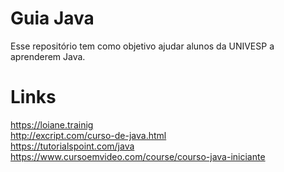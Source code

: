 # Guia Java

Esse repositório tem como objetivo ajudar alunos da UNIVESP a aprenderem Java.

# Links

https://loiane.trainig <br/>
http://excript.com/curso-de-java.html <br/>
https://tutorialspoint.com/java <br/>
https://www.cursoemvideo.com/course/courso-java-iniciante <br/>
